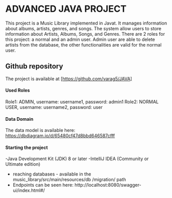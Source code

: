 # ADVANCED JAVA PROJECT

This project is a Music Library implemented in Javat. It manages information about albums, artists, genres, and songs.
The system allow users to store information about Artists, Albums, Songs, and Genres. There are 2 roles for this project: 
a normal and an admin user. Admin user are able to delete artists from the database, the other functionalities are valid for the normal user. 

## Github repository
The project is available at [https://github.com/varag5/JAVA]



#### Used Roles
Role1: ADMIN, username: username1, password: admin1
Role2: NORMAL USER, username: username2, password: user


#### Data Domain

The data model is available here: https://dbdiagram.io/d/65480cf47d8bbd646587cfff


#### Starting the project
  -Java Development Kit (JDK) 8 or later
 -IntelliJ IDEA (Community or Ultimate edition)
- reaching databases - available in the music_library/src/main/resources/db
/migration/ path
- Endpoints can be seen here: http://localhost:8080/swagger-ui/index.html#/







